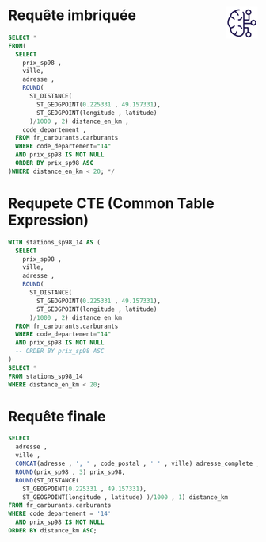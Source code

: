 # Requête imbriquée <a href="../"><img src="../../../assets/bi.svg" alt="Business intelligence" align="right" height="64px"></a>
```sql
SELECT *
FROM(
  SELECT 
    prix_sp98 ,
    ville,
    adresse ,
    ROUND(
      ST_DISTANCE(
        ST_GEOGPOINT(0.225331 , 49.157331), 
        ST_GEOGPOINT(longitude , latitude)
      )/1000 , 2) distance_en_km ,
    code_departement ,
  FROM fr_carburants.carburants
  WHERE code_departement="14"
  AND prix_sp98 IS NOT NULL
  ORDER BY prix_sp98 ASC
)WHERE distance_en_km < 20; */
```
# Requpete CTE (Common Table Expression)
```sql
WITH stations_sp98_14 AS (
  SELECT 
    prix_sp98 ,
    ville,
    adresse ,
    ROUND(
      ST_DISTANCE(
        ST_GEOGPOINT(0.225331 , 49.157331), 
        ST_GEOGPOINT(longitude , latitude)
      )/1000 , 2) distance_en_km
  FROM fr_carburants.carburants
  WHERE code_departement="14"
  AND prix_sp98 IS NOT NULL
  -- ORDER BY prix_sp98 ASC
)
SELECT *
FROM stations_sp98_14
WHERE distance_en_km < 20;
```
# Requête finale
```sql
SELECT
  adresse ,
  ville ,
  CONCAT(adresse , ', ' , code_postal , ' ' , ville) adresse_complete ,
  ROUND(prix_sp98 , 3) prix_sp98,
  ROUND(ST_DISTANCE(
    ST_GEOGPOINT(0.225331 , 49.157331), 
    ST_GEOGPOINT(longitude , latitude) )/1000 , 1) distance_km
FROM fr_carburants.carburants
WHERE code_departement = '14'
  AND prix_sp98 IS NOT NULL
ORDER BY distance_km ASC;
```